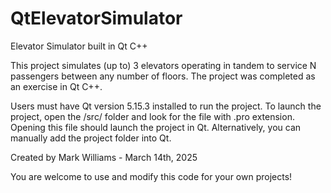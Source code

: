# QtElevatorSimulator
Elevator Simulator built in Qt C++ 

This project simulates (up to) 3 elevators operating in tandem to service N passengers between any number of floors. The project was completed as an exercise in Qt C++. 


Users must have Qt version 5.15.3 installed to run the project. To launch the project, open the /src/ folder and look for the file with .pro extension. Opening this file should launch the project in Qt. Alternatively, you can manually add the project folder into Qt. 

Created by Mark Williams - March 14th, 2025

You are welcome to use and modify this code for your own projects!
